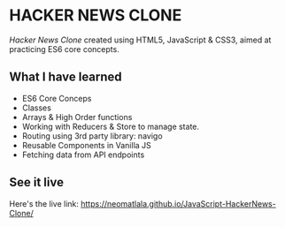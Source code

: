 # HACKER NEWS CLONE

*Hacker News Clone* created using HTML5, JavaScript & CSS3, aimed at practicing ES6 core concepts.


## What I have learned
- ES6 Core Conceps
- Classes
- Arrays & High Order functions
- Working with Reducers & Store to manage state.
- Routing using 3rd party library: navigo
- Reusable Components in Vanilla JS
- Fetching data from API endpoints



## See it live
Here's the live link: https://neomatlala.github.io/JavaScript-HackerNews-Clone/